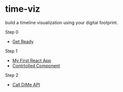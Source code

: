 # time-viz
build a timeline visualization using your digital footprint.

Step 0
* [Get Ready](https://github.com/sysrep/time-viz/blob/master/Get_Ready.md)

Step 1
* [My First React App](https://github.com/sysrep/time-viz/blob/master/My_First_React_App.md)
* [Contrtolled Component](https://github.com/sysrep/time-viz/blob/master/Controlled_Component.md)

Step 2
* [Call DiMe API](https://github.com/sysrep/time-viz/blob/master/Call_DiMe_API.md)
